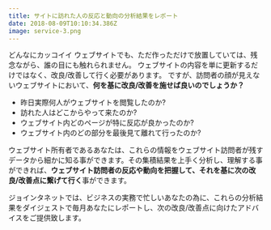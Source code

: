 ```yaml
---
title: サイトに訪れた人の反応と動向の分析結果をレポート
date: 2018-08-09T10:10:34.386Z
image: service-3.png
---
```


どんなにカッコイイ ウェブサイトでも、ただ作っただけで放置していては、残念ながら、誰の目にも触れられません。
ウェブサイトの内容を単に更新するだけではなく、改良/改善して行く必要があります。
ですが、訪問者の顔が見えないウェブサイトにおいて、**何を基に改良/改善を施せば良いのでしょうか？**

- 昨日実際何人がウェブサイトを閲覧したのか?
- 訪れた人はどこからやって来たのか?
- ウェブサイト内どのページが特に反応が良かったのか?
- ウェブサイト内のどの部分を最後見て離れて行ったのか?

ウェブサイト所有者であるあなたは、これらの情報をウェブサイト訪問者が残すデータから細かに知る事ができます。その集積結果を上手く分析し、理解する事ができれば、**ウェブサイト訪問者の反応や動向を把握して、それを基に次の改良/改善点に繋げて行く**事ができます。

ジョインタネットでは、ビジネスの実務で忙しいあなたの為に、これらの分析結果をダイジェストで毎月あなたにレポートし、次の改良/改善点に向けたアドバイスをご提供致します。
